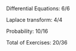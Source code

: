 
Differential Equations: 6/6

Laplace transform: 4/4

Probability: 10/16

Total of Exercises: 20/36
